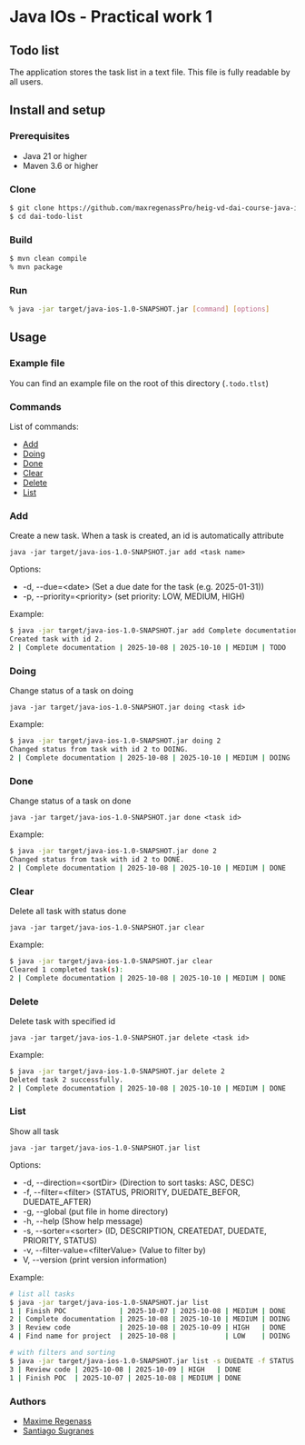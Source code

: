 # Java IOs - Practical work 1

## Todo list
The application stores the task list in a text file. This file is fully readable by all users.

##  Install and setup

### Prerequisites
- Java 21 or higher
- Maven 3.6 or higher

### Clone
```bash
$ git clone https://github.com/maxregenassPro/heig-vd-dai-course-java-ios-practical-work1.git dai-todo-list
$ cd dai-todo-list
```

### Build
```bash
$ mvn clean compile
% mvn package
```

### Run
```bash
% java -jar target/java-ios-1.0-SNAPSHOT.jar [command] [options]
```

## Usage

### Example file

You can find an example file on the root of this directory (`.todo.tlst`)

### Commands

List of commands:

- [Add](#add)
- [Doing](#doing)
- [Done](#done)
- [Clear](#clear)
- [Delete](#delete)
- [List](#list)


### Add
Create a new task. When a task is created, an id is automatically attribute

``java -jar target/java-ios-1.0-SNAPSHOT.jar add <task name>``

Options:

- -d, --due=\<date> (Set a due date for the task (e.g. 2025-01-31))
- -p, --priority=\<priority> (set priority: LOW, MEDIUM, HIGH)

Example:
```bash
$ java -jar target/java-ios-1.0-SNAPSHOT.jar add Complete documentation --due 2025-10-10 --priority MEDIUM
Created task with id 2.
2 | Complete documentation | 2025-10-08 | 2025-10-10 | MEDIUM | TODO
```

### Doing
Change status of a task on doing

``java -jar target/java-ios-1.0-SNAPSHOT.jar doing <task id>``

Example:
```bash
$ java -jar target/java-ios-1.0-SNAPSHOT.jar doing 2
Changed status from task with id 2 to DOING.
2 | Complete documentation | 2025-10-08 | 2025-10-10 | MEDIUM | DOING
```

### Done
Change status of a task on done 

``java -jar target/java-ios-1.0-SNAPSHOT.jar done <task id>``

Example:
```bash
$ java -jar target/java-ios-1.0-SNAPSHOT.jar done 2
Changed status from task with id 2 to DONE.
2 | Complete documentation | 2025-10-08 | 2025-10-10 | MEDIUM | DONE
```

### Clear
Delete all task with status done

``java -jar target/java-ios-1.0-SNAPSHOT.jar clear``

Example:
```bash
$ java -jar target/java-ios-1.0-SNAPSHOT.jar clear
Cleared 1 completed task(s):
2 | Complete documentation | 2025-10-08 | 2025-10-10 | MEDIUM | DONE
```

### Delete
Delete task with specified id

``java -jar target/java-ios-1.0-SNAPSHOT.jar delete <task id>``

Example:
```bash
$ java -jar target/java-ios-1.0-SNAPSHOT.jar delete 2
Deleted task 2 successfully.
2 | Complete documentation | 2025-10-08 | 2025-10-10 | MEDIUM | DONE
```


### List
Show all task

``java -jar target/java-ios-1.0-SNAPSHOT.jar list``

Options:

- -d, --direction=\<sortDir> (Direction to sort tasks: ASC, DESC) 
- -f, --filter=\<filter> (STATUS, PRIORITY, DUEDATE_BEFOR, DUEDATE_AFTER)
- -g, --global (put file in home directory)
- -h, --help (Show help message)
- -s, --sorter=\<sorter> (ID, DESCRIPTION, CREATEDAT, DUEDATE, PRIORITY, STATUS)
- -v, --filter-value=\<filterValue> (Value to filter by)
- V, --version (print version information)

Example:
```bash
# list all tasks
$ java -jar target/java-ios-1.0-SNAPSHOT.jar list
1 | Finish POC             | 2025-10-07 | 2025-10-08 | MEDIUM | DONE
2 | Complete documentation | 2025-10-08 | 2025-10-10 | MEDIUM | DOING
3 | Review code            | 2025-10-08 | 2025-10-09 | HIGH   | DONE
4 | Find name for project  | 2025-10-08 |            | LOW    | DOING
```

```bash
# with filters and sorting
$ java -jar target/java-ios-1.0-SNAPSHOT.jar list -s DUEDATE -f STATUS -v DONE -d DESC
3 | Review code | 2025-10-08 | 2025-10-09 | HIGH   | DONE
1 | Finish POC  | 2025-10-07 | 2025-10-08 | MEDIUM | DONE
```

### Authors

- [Maxime Regenass](https://github.com/maxregenassPro)
- [Santiago Sugranes](https://github.com/santettebtw)
